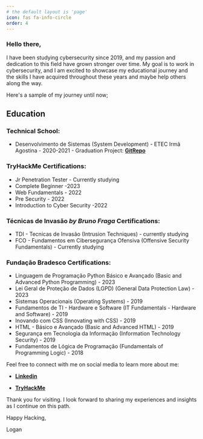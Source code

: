 ```yaml
---
# the default layout is 'page'
icon: fas fa-info-circle
order: 4
---
```


<!-- > > Add Markdown syntax content to file `_tabs/about.md`{: .filepath } and it will show up on this page.
{: .prompt-tip } -->

### Hello there,
I have been studying cybersecurity since 2019, and my passion and dedication to this field have grown stronger over time. My goal is to work in cybersecurity, and I am excited to showcase my educational journey and the skills I have acquired throughout these years and maybe help others along the way.



Here's a sample of my journey until now;

## Education

### Technical School:

* Desenvolvimento de Sistemas (System Development) - ETEC Irmã Agostina - 2020-2021 - Graduation Project: [**GitRepo**](https://github.com/LoganSimao/TCC)


### TryHackMe Certifications:

* Jr Penetration Tester - Currently studying
* Complete Beginner -2023
* Web Fundamentals - 2022
* Pre Security - 2022
* Introduction to Cyber Security -2022

### Técnicas de Invasão _by Bruno Fraga_ Certifications:

* TDI - Tecnicas de Invasão (Intrusion Techniques) - currently studying
* FCO - Fundamentos em Cibersegurança Ofensiva (Offensive Security Fundamentals) - Currently studying

### Fundação Bradesco Certifications:

* Linguagem de Programação Python Básico e Avançado (Basic and Advanced Python Programming) - 2023
* Lei Geral de Proteção de Dados (LGPD) (General Data Protection Law) - 2023
* Sistemas Operacionais (Operating Systems) - 2019
* Fundamentos de TI - Hardware e Software (IT Fundamentals - Hardware and Software) - 2019
* Inovando com CSS (Innovating with CSS) - 2019
* HTML - Básico e Avançado (Basic and Advanced HTML) - 2019
* Segurança em Tecnologia da Informação (Information Technology Security) - 2019
* Fundamentos de Lógica de Programação (Fundamentals of Programming Logic) - 2018

Feel free to connect with me on social media to learn more about me:

* [**Linkedin**](https://www.linkedin.com/in/logan-sim%C3%A3o-de-oliveira-21161a207)

* [**TryHackMe**](https://tryhackme.com/p/Wpx)


Thank you for visiting. I look forward to sharing my experiences and insights as I continue on this path.

Happy Hacking, 

Logan